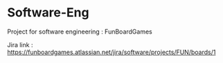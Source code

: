 # Software-Eng

Project for software engineering : FunBoardGames

Jira link : https://funboardgames.atlassian.net/jira/software/projects/FUN/boards/1